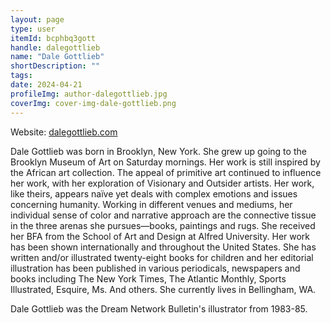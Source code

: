```yaml
---
layout: page
type: user
itemId: bcphbq3gott
handle: dalegottlieb
name: "Dale Gottlieb"
shortDescription: ""
tags:
date: 2024-04-21
profileImg: author-dalegottlieb.jpg
coverImg: cover-img-dale-gottlieb.png
---
```


Website: [dalegottlieb.com](http://www.dalegottlieb.com/)

Dale Gottlieb was born in Brooklyn, New York. She grew up going to the Brooklyn Museum of Art on Saturday mornings. Her work is still inspired by the African art collection. The appeal of primitive art continued to influence her work, with her exploration of Visionary and Outsider artists. Her work, like theirs, appears naïve yet deals with complex emotions and issues concerning humanity. Working in different venues and mediums, her individual sense of color and narrative approach are the connective tissue in the three arenas she pursues—books, paintings and rugs. She received her BFA from the School of Art and Design at Alfred University. Her work has been shown internationally and throughout the United States. She has written and/or illustrated twenty-eight books for children and her editorial illustration has been published in various periodicals, newspapers and books including The New York Times, The Atlantic Monthly, Sports Illustrated, Esquire, Ms. And others. She currently lives in Bellingham, WA.

Dale Gottlieb was the Dream Network Bulletin's illustrator from 1983-85.
